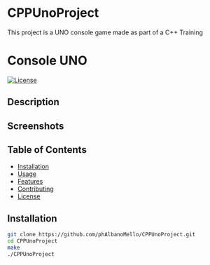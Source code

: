 # CPPUnoProject
This project is a UNO console game made as part of a C++ Training

# Console UNO

[![License](https://img.shields.io/badge/license-MIT-blue.svg)](LICENSE)

## Description


## Screenshots


## Table of Contents

- [Installation](#installation)
- [Usage](#usage)
- [Features](#features)
- [Contributing](#contributing)
- [License](#license)

## Installation


```bash
git clone https://github.com/phAlbanoMello/CPPUnoProject.git
cd CPPUnoProject
make
./CPPUnoProject
